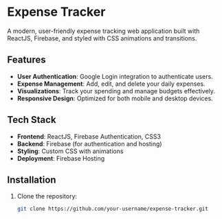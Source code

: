 # Expense Tracker

A modern, user-friendly expense tracking web application built with ReactJS, Firebase, and styled with CSS animations and transitions.

## Features

- **User Authentication**: Google Login integration to authenticate users.
- **Expense Management**: Add, edit, and delete your daily expenses.
- **Visualizations**: Track your spending and manage budgets effectively.
- **Responsive Design**: Optimized for both mobile and desktop devices.

## Tech Stack

- **Frontend**: ReactJS, Firebase Authentication, CSS3
- **Backend**: Firebase (for authentication and hosting)
- **Styling**: Custom CSS with animations
- **Deployment**: Firebase Hosting

## Installation

1. Clone the repository:
   ```bash
   git clone https://github.com/your-username/expense-tracker.git

